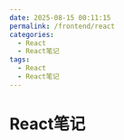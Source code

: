 ```yaml
---
date: 2025-08-15 00:11:15
permalink: /frontend/react
categories:
  - React
  - React笔记
tags:
  - React
  - React笔记
---
```


# React笔记
